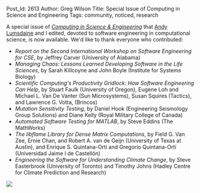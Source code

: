 Post_Id: 2613
Author: Greg Wilson
Title: Special Issue of Computing in Science and Engineering
Tags: community, noticed, research

<p>A special issue of <a href="http://www.computer.org/portal/web/cise/home"><em>Computing in Science &amp; Engineering</em></a> that <a href="http://www.cs.indiana.edu/~lums">Andy Lumsdaine</a> and I edited, devoted to software engineering in computational science, is now available. We'd like to thank everyone who contributed:</p>
<ul>
<li><em>Report on the Second International Workshop on Software Engineering for CSE</em>, by Jeffrey Carver (University of Alabama)</li>
<li><em>Managing Chaos: Lessons Learned Developing Software in the Life Sciences</em>, by Sarah Killcoyne and John Boyle (Institute for Systems Biology)</li>
<li><em>Scientific Computing's Productivity Gridlock: How Software Engineering Can Help</em>, by Stuart Faulk (University of Oregon), Eugene Loh and Michael L. Van De Vanter (Sun Microsystems), Susan Squires (Tactics), and Lawrence G. Votta, (Brincos)</li>
<li><em>Mutation Sensitivity Testing</em>, by Daniel Hook (Engineering Seismology Group Solutions) and Diane Kelly (Royal Military College of Canada)</li>
<li><em>Automated Software Testing for MATLAB</em>, by Steve Eddins (The MathWorks)</li>
<li><em>The libflame Library for Dense Matrix Computations</em>, by Field G. Van Zee, Ernie Chan, and Robert A. van de Geijn (University of Texas at Austin), and Enrique S. Quintana-Ort&iacute; and Gregorio Quintana-Ort&iacute; (Universidad Jaime I de Castell&oacute;n)</li>
<li><em>Engineering the Software for Understanding Climate Change</em>, by Steve Easterbrook (University of Toronto) and Timothy Johns (Hadley Centre for Climate Prediction and Research)</li>
</ul>
<p><img src="{{root_path}}/files/2009/11/cover.jpg" /></p>
